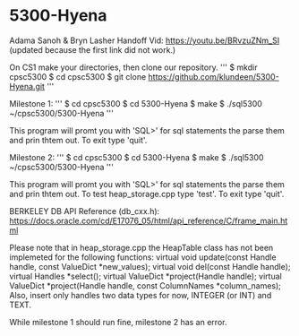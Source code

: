 # 5300-Hyena

Adama Sanoh & Bryn Lasher
Handoff Vid: https://youtu.be/BRvzuZNm_SI (updated because the first link did not work.)

On CS1 make your directories, then clone our repository.
'''
$ mkdir cpsc5300
$ cd cpsc5300
$ git clone https://github.com/klundeen/5300-Hyena.git
'''

Milestone 1:
'''
$ cd cpsc5300
$ cd 5300-Hyena
$ make
$ ./sql5300 ~/cpsc5300/5300-Hyena
'''

This program will promt you with 'SQL>' for sql statements the parse them and prin thtem out.
To exit type 'quit'.


Milestone 2:
'''
$ cd cpsc5300
$ cd 5300-Hyena
$ make
$ ./sql5300 ~/cpsc5300/5300-Hyena
'''

This program will promt you with 'SQL>' for sql statements the parse them and prin thtem out.
To test heap_storage.cpp type 'test'.
To exit type 'quit'.

BERKELEY DB API Reference (db_cxx.h): https://docs.oracle.com/cd/E17076_05/html/api_reference/C/frame_main.html

Please note that in heap_storage.cpp the HeapTable class has not been implemeted for the following functions:
virtual void update(const Handle handle, const ValueDict *new_values);
virtual void del(const Handle handle);
virtual Handles *select();
virtual ValueDict *project(Handle handle);
virtual ValueDict *project(Handle handle, const ColumnNames *column_names);
Also, insert only handles two data types for now, INTEGER (or INT) and TEXT. 

While milestone 1 should run fine, milestone 2 has an error.

